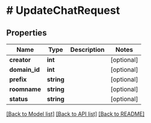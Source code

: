 # # UpdateChatRequest

## Properties

Name | Type | Description | Notes
------------ | ------------- | ------------- | -------------
**creator** | **int** |  | [optional]
**domain_id** | **int** |  | [optional]
**prefix** | **string** |  | [optional]
**roomname** | **string** |  | [optional]
**status** | **string** |  | [optional]

[[Back to Model list]](../../README.md#models) [[Back to API list]](../../README.md#endpoints) [[Back to README]](../../README.md)
